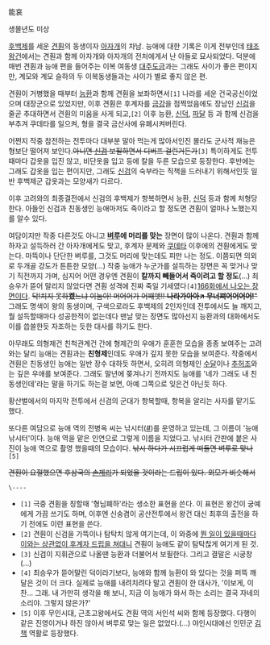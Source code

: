 能哀

생몰년도 미상

[후백제](%ED%9B%84%EB%B0%B1%EC%A0%9C.md)를 세운 [견훤](%EA%B2%AC%ED%9B%A4.md)의
동생이자 [아자개](%EC%95%84%EC%9E%90%EA%B0%9C.md)의 차남. 능애에 대한 기록은 이게 전부인데 [태조왕건](%ED%83%9C%EC%A1%B0%20%EC%99%95%EA%B1%B4.md)에서는 견훤과 함께 아자개와 아자개의 전처에게서 난
아들로 묘사되었다. 덕분에 매번 견훤과 능애 편을 들어주는 이복 여동생
[대주도금](%EB%8C%80%EC%A3%BC%EB%8F%84%EA%B8%88.md)과는 그래도 사이가 좋은 편이지만, 계모와 계모
슬하의 두 이복동생들과는 사이가 별로 좋지 않은 편.

견훤이 거병했을 때부터 [능환](%EB%8A%A5%ED%99%98.md)과 함께 견훤을 보좌하면서`[1]` 나라를 세운 건국공신이었으며
대장군으로 있었지만, 이후 견훤은 후계자를 [금강](%EA%B8%88%EA%B0%95.md)을 점찍었음에도 장남인
[신검](%EC%8B%A0%EA%B2%80%28%ED%9B%84%EB%B0%B1%EC%A0%9C.md)을 줄곧 추대하면서 견훤의 미움을
사게 되고,`[2]` 이후 능환, [신덕](%EC%8B%A0%EB%8D%95.md),
[파달](%ED%8C%8C%EB%8B%AC.md) 등 과 함께 신검을 부추겨 쿠데타를 일으켜, 형을 결국 금산사에 유폐시켜버린다.

어쩐지 작중 참전하는 전투마다 대부분 말아 먹는게 많아서인진 몰라도 군사적 재능은 형보단 떨어져 보인다.<del>아니면
[신검](%EC%8B%A0%EA%B2%80.md) 보필하면서 디버프 걸린거든가</del>`[3]` 특이하게도 전투때마다 갑옷을 입진
않고, 비단옷을 입고 등에 칼을 두른 모습으로 등장한다. 후반에는 그래도 갑옷을 입는 편이지만, 그래도
[신검](%ED%99%A9%EC%A0%9C.md)의 숙부라는 직책을 드러내기 위해서인듯 일반 후백제군 갑옷과는 모양새가 다르다.

이후 고려와의 최종결전에서 신검의 후백제가 항복하면서 능환, [신덕](%EC%8B%A0%EB%8D%95.md) 등과 함께 처형당한다.
아들인 신검과 친동생인 능애마저도 죽이라고 할 정도면 견훤이 얼마나 노했는지를 알수 있다.

여담이지만 작중 다른것도 아니고 **[벼루](%EB%B2%BC%EB%A3%A8.md)에 머리를 맞는** 장면이 많이 나온다. 견훤과
함께 하자고 설득하러 간 아자개에게도 맞고, 후계자 문제와 [쿠데타](%EC%BF%A0%EB%8D%B0%ED%83%80.md) 이후에의
견훤에게도 맞는다. 마뜩이나 단단한 벼루를, 그것도 머리에 맞는데도 피만 나는 정도. 이쯤되면 의외로 두개골 강도가 튼튼한 모양(...)
작중 능애가 누군가를 설득하는 장면은 꼭 맞거나 맞기 직전까지 가며, 심지어 어떤 경우엔 견훤이 **칼까지 빼들어서 죽이려고 할
정도**(...) 최승우가 뜯어 말리지 않았다면 견훤 성격에 진짜 죽일 기세였다`[4]`[166화에서 나오는
장면이다](https://www.youtube.com/watch?v=J0kQSrWmpsE). <del>닥!치지 못하**켔**느냐 이눔아!
머어어가 어째앳!! **나라가아아↗ 무너쪄어어어어!**"</del> 그래도 명색이 왕의 동생이며, 구색으로라도 후백제의 2인자인데 전투에서도
늘 깨지고, 뭘 설득할때마다 성공한적이 없는데다 맨날 맞는 장면도 많아선지 능환과의 대화에서도 이를 씁쓸한듯 자조하는 듯한 대사를 하기도
한다.

아무래도 의형제건 친척관계건 간에 형제간의 우애가 훈훈한 모습을 종종 보여주는 고려와는 달리 능애는 견훤과는 **친형제**인데도 우애가 깊지
못한 모습을 보여준다. 작중에서 견훤은 친동생인 능애는 일반 장수 대하듯 하면서, 오히려 의형제인
[수달](%EC%88%98%EB%8B%AC.md)이나 [추허조](%EC%B6%94%ED%97%88%EC%A1%B0.md)와는 깊은
우애를 보여준다. 그래도 말년에 쫒겨나기 전까지도 능애를 '네가 그래도 내 친동생인데'라는 말을 하기도 하는걸 보면, 아예 그쪽으로 잊은건
아닌듯 하다.

황산벌에서의 마지막 전투에서 신검의 군대가 항복할때, 항복을 알리는 사자를 맡기도 했다.

또다른 여담으로 능애 역의 전병옥 씨는 낚시터([#](http://www.trade-korea.co.kr/fishing/))를 운영하고
있는데, 그 이름이 '능애 낚시터'이다. 능애 역을 맡은 인연으로 그렇게 이름을 지었다고. 낚시터 간판에 붙은 사진이 능애 역으로 촬영
했을때의 모습이다. <del>낚시 하다가 시끄럽게 떠들면 벼루로 맞나</del>`[5]`

<del>견훤이 요절했으면 후삼국의 [손제리](%EC%86%90%EA%B6%8C.md)가 되었을 것이라는 드립이 있다. 외모가
비슷해서</del>

`\----`

  * `[1]` 극중 견훤을 칭할때 '형님폐하'라는 생소한 표현을 쓴다. 이 표현은 왕건이 궁예에게 가끔 쓰기도 하며, 이후엔 신숭겸이 공산전투에서 왕건 대신 최후의 출전을 하기 전에도 이런 표현을 쓴다.
  * `[2]` 견훤이 신검을 가뜩이나 탐탁치 않게 여기는데, 이 와중에 [뭔 일이 있을때마다 이와는 상관없이 후계자 드립을 쳐대니](%EB%8F%94%EB%93%9C%EB%A6%BD.md) 견훤이 능애도 같이 탐탁찮게 여기게 된 것.
  * `[3]` 신검이 지휘관으로 나올땐 능환과 더불어서 보필한다. 그리고 결말은 시궁창(...)
  * `[4]` 최승우가 뜯어말린 덕이라기보다, 능애와 함께 능환이 와 있다는 것을 퍼뜩 깨달은 것이 더 크다. 실제로 능애를 내려치려다 말고 견훤이 한 대사가, '이보게, 이찬... 그래. 내 가만히 생각을 해 보니, 지금 이 능애가 와서 하는 소리는 결국 자네의 소리야. 그렇지 않은가?'
  * `[5]` 이후 무인시대, 근초고왕에서도 견훤 역의 서인석 씨와 함께 등장했다. 다행이 같은 진영이거나 하진 않아서 벼루로 맞는 일은 없었다.(...) 야인시대에선 인민군 [김책](%EA%B9%80%EC%B1%85.md) 역활로 등장했다.


